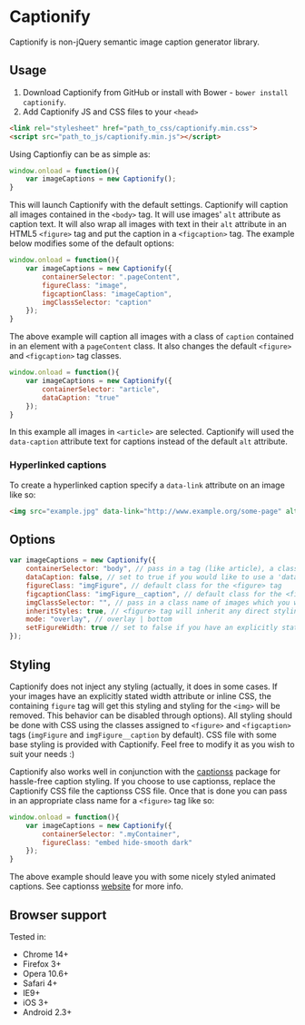 # Captionify

Captionify is non-jQuery semantic image caption generator library.


## Usage

1. Download Captionify from GitHub or install with Bower - `bower install captionify`.
2. Add Captionify JS and CSS files to your `<head>`

```html
<link rel="stylesheet" href="path_to_css/captionify.min.css">
<script src="path_to_js/captionify.min.js"></script>
```

Using Captionfiy can be as simple as:

```js
window.onload = function(){
    var imageCaptions = new Captionify();
}
```

This will launch Captionify with the default settings. Captionify will caption all images contained in the `<body>` tag. It will use images' `alt` attribute as caption text. It will also wrap all images with text in their `alt` attribute in an HTML5 `<figure>` tag and put the caption in a `<figcaption>` tag. The example below modifies some of the default options:

```js
window.onload = function(){
    var imageCaptions = new Captionify({
        containerSelector: ".pageContent",
        figureClass: "image",
        figcaptionClass: "imageCaption",
        imgClassSelector: "caption"
    });
}
```

The above example will caption all images with a class of `caption` contained in an element with a `pageContent` class. It also changes the default `<figure>` and `<figcaption>` tag classes.

```js
window.onload = function(){
    var imageCaptions = new Captionify({
        containerSelector: "article",
        dataCaption: "true"
    });
}
```

In this example all images in `<article>` are selected. Captionify will used the `data-caption` attribute text for captions instead of the default `alt` attribute.


### Hyperlinked captions

To create a hyperlinked caption specify a `data-link` attribute on an image like so:

```html
<img src="example.jpg" data-link="http://www.example.org/some-page" alt="Example image" />
```


## Options

```js
var imageCaptions = new Captionify({
    containerSelector: "body", // pass in a tag (like article), a class ( like .content) or id (like #images)
    dataCaption: false, // set to true if you would like to use a 'data-caption' attribute for captions instead of the default 'alt' attribute
    figureClass: "imgFigure", // default class for the <figure> tag
    figcaptionClass: "imgFigure__caption", // default class for the <figcaption> tag
    imgClassSelector: "", // pass in a class name of images which you would like to caption
    inheritStyles: true, // <figure> tag will inherit any direct styling Ii.e., inline CSS) of its contained <img>. Set to false to disable this behaviour
    mode: "overlay", // overlay | bottom
    setFigureWidth: true // set to false if you have an explicitly stated width attribute on your images (in px) and you do not want the <figure> tag to inherit this width
});
```


## Styling

Captionify does not inject any styling (actually, it does in some cases. If your images have an explicitly stated width attribute or inline CSS, the containing `figure` tag will get this styling and styling for the `<img>` will be removed. This behavior can be disabled through options). All styling should be done with CSS using the classes assigned to `<figure>` and `<figcaption>` tags (`imgFigure` and `imgFigure__caption` by default). CSS file with some base styling is provided with Captionify. Feel free to modify it as you wish to suit your needs :)

Captionify also works well in conjunction with the [captionss](http://www.captionss.com) package for hassle-free caption styling. If you choose to use captionss, replace the Captionify CSS file the captionss CSS file. Once that is done you can pass in an appropriate class name for a `<figure>` tag like so:

```js
window.onload = function(){
    var imageCaptions = new Captionify({
        containerSelector: ".myContainer",
        figureClass: "embed hide-smooth dark"
    });
}
```

The above example should leave you with some nicely styled animated captions. See captionss [website](http://www.captionss.com) for more info.


## Browser support

Tested in:

* Chrome 14+
* Firefox 3+
* Opera 10.6+
* Safari 4+
* IE9+
* iOS 3+
* Android 2.3+

